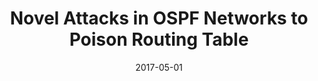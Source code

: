 ---
title: "Novel Attacks in OSPF Networks to Poison Routing Table"
collection: publications
permalink: publications/Novel_Attacks_in_OSPF_Networks_to_Poison_Routing_Table.pdf
category: 'network security, OSPF, poisoning attacks'
date: 2017-05-01
venue: 'IEEE International Conference on Communications (ICC)'
citation: 'Y. Song, S. Gao, A. Hu, and B. Xiao, "Novel Attacks in OSPF Networks to Poison Routing Table", in <i>Proc. of the IEEE International Conference on Communications (ICC)</i>, Paris, France, 21-25 May 2017.'
citebib: publications/Novel_Attacks_in_OSPF_Networks_to_Poison_Routing_Table.html
---
